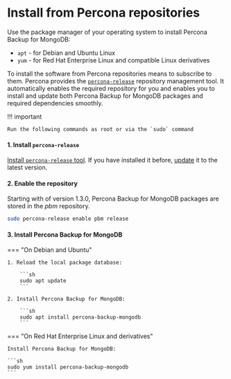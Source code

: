 # Install from Percona repositories

Use the package manager of your operating system to install Percona Backup for MongoDB:

* `apt` - for Debian and Ubuntu Linux
* `yum` - for Red Hat Enterprise Linux and compatible Linux derivatives

To install the software from Percona repositories means to subscribe to them. Percona provides the [`percona-release`](https://www.percona.com/doc/percona-repo-config/index.html) repository management tool. It automatically enables the required repository for you and enables you to install and update both Percona Backup for MongoDB packages and required dependencies smoothly.

!!! important

    Run the following commands as root or via the `sudo` command

#### 1. Install `percona-release`

[Install `percona-release` tool](https://www.percona.com/doc/percona-repo-config/installing.html). If you have installed it before, [update](https://www.percona.com/doc/percona-repo-config/updating.html) it to the latest version.


#### 2. Enable the repository

Starting with of version 1.3.0, Percona Backup for MongoDB packages are stored in the *pbm* repository.

```sh
sudo percona-release enable pbm release
```

#### 3. Install Percona Backup for MongoDB

=== "On Debian and Ubuntu"

    1. Reload the local package database:

        ```sh
        sudo apt update
        ```

    2. Install Percona Backup for MongoDB:

        ```sh
        sudo apt install percona-backup-mongodb
        ```

=== "On Red Hat Enterprise Linux and derivatives"
    
    Install Percona Backup for MongoDB:

    ```sh
    sudo yum install percona-backup-mongodb
    ```
